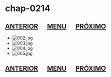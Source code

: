 # chap-0214
## [ANTERIOR](/chap-0213/readme.md)&nbsp;&nbsp;&nbsp;&nbsp;&nbsp;&nbsp;[MENU](/readme.md)&nbsp;&nbsp;&nbsp;&nbsp;&nbsp;&nbsp;[PRÓXIMO](/chap-0215/readme.md)
 - ![002.jpg](002.jpg)
- ![003.jpg](003.jpg)
- ![004.jpg](004.jpg)
- ![005.jpg](005.jpg)
## [ANTERIOR](/chap-0213/readme.md)&nbsp;&nbsp;&nbsp;&nbsp;&nbsp;&nbsp;[MENU](/readme.md)&nbsp;&nbsp;&nbsp;&nbsp;&nbsp;&nbsp;[PRÓXIMO](/chap-0215/readme.md)
